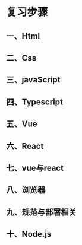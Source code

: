 # 复习步骤  
## 一、Html  
## 二、Css  
## 三、javaScript  
## 四、Typescript  
## 五、Vue  
## 六、React  
## 七、vue与react  
## 八、浏览器  
## 九、规范与部署相关  
## 十、Node.js  
